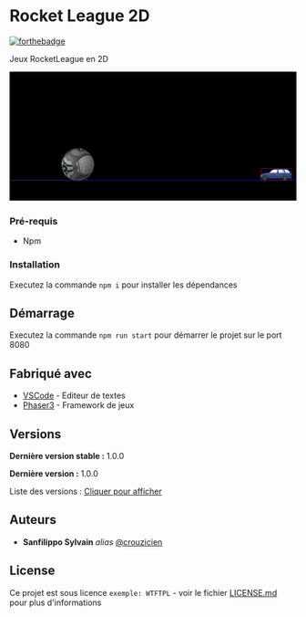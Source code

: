 # Rocket League 2D

[![forthebadge](http://forthebadge.com/images/badges/built-with-love.svg)](http://forthebadge.com)

Jeux RocketLeague en 2D

![Alt text](assets/screen1.png)

### Pré-requis

- Npm

### Installation

Executez la commande ``npm i`` pour installer les dépendances

## Démarrage

Executez la commande ``npm run start`` pour démarrer le projet sur le port 8080

## Fabriqué avec

* [VSCode](https://code.visualstudio.com/) - Editeur de textes
* [Phaser3](https://phaser.io/phaser3) - Framework de jeux

## Versions

**Dernière version stable :** 1.0.0

**Dernière version :** 1.0.0

Liste des versions : [Cliquer pour afficher](https://github.com/crouzicien/Rocket-League/tags)

## Auteurs
* **Sanfilippo Sylvain** _alias_ [@crouzicien](https://github.com/crouzicien)

## License
Ce projet est sous licence ``exemple: WTFTPL`` - voir le fichier [LICENSE.md](LICENSE.md) pour plus d'informations

